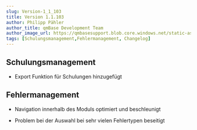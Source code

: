 ```yaml
---
slug: Version-1_1_103
title: Version 1.1.103
author: Philipp Pähler
author_title: qmBase Development Team
author_image_url: https://qmbasesupport.blob.core.windows.net/static-assets/img/persons/paehler_round.png
tags: [Schulungsmanagement,Fehlermanagement, Changelog]
---
```

## Schulungsmanagement

*   Export Funktion für Schulungen hinzugefügt

## Fehlermanagement

*   Navigation innerhalb des Moduls optimiert und beschleunigt

*   Problem bei der Auswahl bei sehr vielen Fehlertypen beseitigt